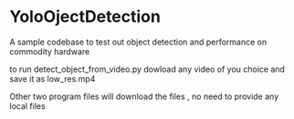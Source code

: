 # YoloOjectDetection
A sample codebase to test out object detection and performance on commodity hardware

to run detect_object_from_video.py dowload any video of you choice and save it as low_res.mp4

Other two program files will download the files , no need to provide any local files

